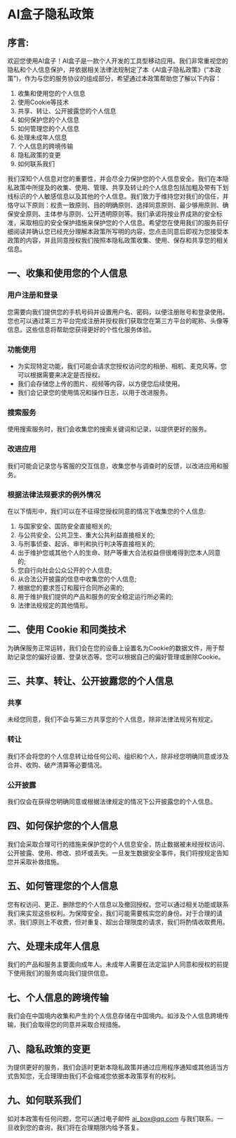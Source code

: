 # AI盒子隐私政策

## 序言:

欢迎您使用AI盒子！AI盒子是一款个人开发的工具型移动应用。我们非常重视您的隐私和个人信息保护，并依据相关法律法规制定了本《AI盒子隐私政策》(“本政策”)，作为与您的服务协议的组成部分，希望通过本政策帮助您了解以下内容：

1. 收集和使用您的个人信息
2. 使用Cookie等技术
3. 共享、转让、公开披露您的个人信息
4. 如何保护您的个人信息
5. 如何管理您的个人信息
6. 处理未成年人信息
7. 个人信息的跨境传输
8. 隐私政策的变更
9. 如何联系我们

我们深知个人信息对您的重要性，并会尽全力保护您的个人信息安全。我们在本隐私政策中所提及的收集、使用、管理、共享及转让的个人信息包括加粗及带有下划线标识的个人敏感信息以及其他的个人信息。我们致力于维持您对我们的信任，并恪守以下原则：权责一致原则、目的明确原则、选择同意原则、最少够用原则、确保安全原则、主体参与原则、公开透明原则等。我们承诺将按业界成熟的安全标准，采取相应的安全保护措施来保护您的个人信息。希望您在使用我们的服务前仔细阅读并确认您已经充分理解本政策所写明的内容，您点击同意后即视为您接受本政策的内容，并且同意授权我们按照本隐私政策收集、使用、保存和共享您的相关信息。

## 一、收集和使用您的个人信息

### 用户注册和登录

您需要向我们提供您的手机号码并设置用户名、密码，以便注册账号和登录使用。您也可以通过第三方平台完成注册并授权我们获取您在第三方平台的昵称、头像等信息。这些信息将帮助您获得更好的个性化服务体验。

### 功能使用

- 为实现特定功能，我们可能会请求您授权访问您的相册、相机、麦克风等。您可以根据需要来决定是否授权。
- 我们会存储您上传的图片、视频等内容，以方便您后续使用。
- 我们会记录您的使用情况和操作日志，以用于改进服务。

### 搜索服务

使用搜索服务时，我们会收集您的搜索关键词和记录，以提供更好的服务。

### 改进应用

我们可能会记录您与客服的交互信息，收集您参与调查时的反馈，以改进应用和服务。

### 根据法律法规要求的例外情况

在以下情形中，我们可以在不征得您授权同意的情况下收集您的个人信息:

1. 与国家安全、国防安全直接相关的;
2. 与公共安全、公共卫生、重大公共利益直接相关的;
3. 与刑事侦查、起诉、审判和执行判决等直接相关的;
4. 出于维护您或其他个人的生命、财产等重大合法权益但很难得到您本人同意的;
5. 您自行向社会公众公开的个人信息;
6. 从合法公开披露的信息中收集您的个人信息;
7. 根据您的要求签订和履行合同所必需的;
8. 用于维护我们提供的产品和服务的安全稳定运行所必需的;
9. 法律法规规定的其他情形。

## 二、使用 Cookie 和同类技术

为确保服务正常运转，我们会在您的设备上设置名为Cookie的数据文件，用于帮助记录您的偏好设置、登录状态等。您可以根据自己的偏好管理或删除Cookie。

## 三、共享、转让、公开披露您的个人信息

### 共享

未经您同意，我们不会与第三方共享您的个人信息，除非法律法规另有规定。

### 转让

我们不会将您的个人信息转让给任何公司、组织和个人，除非经您明确同意或涉及合并、收购、破产清算等必要情况。

### 公开披露

我们仅会在获得您明确同意或根据法律规定的情况下公开披露您的个人信息。

## 四、如何保护您的个人信息

我们会采取合理可行的措施来保护您的个人信息安全，防止数据被未经授权访问、公开披露、使用、修改、损坏或丢失。一旦发生数据安全事件，我们将按规定告知您并采取补救措施。

## 五、如何管理您的个人信息

您有权访问、更正、删除您的个人信息以及撤回授权。您可以通过相关功能或联系我们来实现这些权利。为保障安全，我们可能需要核实您的身份。对于合理的请求，我们原则上不收费，但对重复、超出合理限度的请求，我们将酌情收取费用。

## 六、处理未成年人信息

我们的产品和服务主要面向成年人。未成年人需要在法定监护人同意和授权的前提下使用我们的服务或向我们提供信息。

## 七、个人信息的跨境传输

我们会在中国境内收集和产生的个人信息存储在中国境内。如涉及个人信息跨境传输，我们会取得您的同意并采取合规措施。

## 八、隐私政策的变更

为提供更好的服务，我们会适时更新本隐私政策并通过应用程序通知或其他适当方式告知您，无合理理由我们不会缩减您依据本政策享有的权利。

## 九、如何联系我们

如对本政策有任何问题，您可以通过电子邮件 [ai_box@qq.com](mailto:ai_box@qq.com) 与我们联系。一旦收到您的查询，我们将在合理期限内给予答复。
